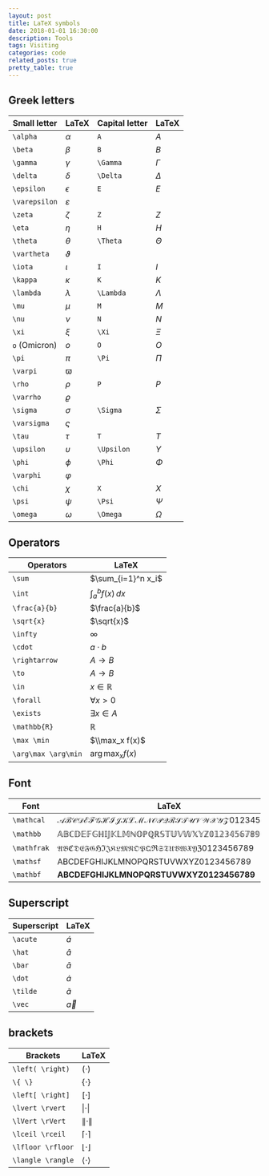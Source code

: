 ```yaml
---
layout: post
title: LaTeX symbols
date: 2018-01-01 16:30:00
description: Tools
tags: Visiting
categories: code
related_posts: true
pretty_table: true
---
```


## Greek letters

| Small letter  | LaTeX         | Capital letter | LaTeX      |
| ------------- | ------------- | -------------- | ---------- |
| `\alpha`      | $\alpha$      | `A`            | $A$        |
| `\beta`       | $\beta$       | `B`            | $B$        |
| `\gamma`      | $\gamma$      | `\Gamma`       | $\Gamma$   |
| `\delta`      | $\delta$      | `\Delta`       | $\Delta$   |
| `\epsilon`    | $\epsilon$    | `E`            | $E$        |
| `\varepsilon` | $\varepsilon$ |                |            |
| `\zeta`       | $\zeta$       | `Z`            | $Z$        |
| `\eta`        | $\eta$        | `H`            | $H$        |
| `\theta`      | $\theta$      | `\Theta`       | $\Theta$   |
| `\vartheta`   | $\vartheta$   |                |            |
| `\iota`       | $\iota$       | `I`            | $I$        |
| `\kappa`      | $\kappa$      | `K`            | $K$        |
| `\lambda`     | $\lambda$     | `\Lambda`      | $\Lambda$  |
| `\mu`         | $\mu$         | `M`            | $M$        |
| `\nu`         | $\nu$         | `N`            | $N$        |
| `\xi`         | $\xi$         | `\Xi`          | $\Xi$      |
| `o` (Omicron) | $o$           | `O`            | $O$        |
| `\pi`         | $\pi$         | `\Pi`          | $\Pi$      |
| `\varpi`      | $\varpi$      |                |            |
| `\rho`        | $\rho$        | `P`            | $P$        |
| `\varrho`     | $\varrho$     |                |            |
| `\sigma`      | $\sigma$      | `\Sigma`       | $\Sigma$   |
| `\varsigma`   | $\varsigma$   |                |            |
| `\tau`        | $\tau$        | `T`            | $T$        |
| `\upsilon`    | $\upsilon$    | `\Upsilon`     | $\Upsilon$ |
| `\phi`        | $\phi$        | `\Phi`         | $\Phi$     |
| `\varphi`     | $\varphi$     |                |            |
| `\chi`        | $\chi$        | `X`            | $X$        |
| `\psi`        | $\psi$        | `\Psi`         | $\Psi$     |
| `\omega`      | $\omega$      | `\Omega`       | $\Omega$   |

<p></p>

## Operators

| Operators           | LaTeX               |
| ------------------- | ------------------- |
| `\sum`              | $\sum_{i=1}^n x_i$  |
| `\int`              | $\int_a^b f(x)\,dx$ |
| `\frac{a}{b}`       | $\frac{a}{b}$       |
| `\sqrt{x}`          | $\sqrt{x}$          |
| `\infty`            | $\infty$            |
| `\cdot`             | $a \cdot b$         |
| `\rightarrow`       | $A \rightarrow B$   |
| `\to`               | $A \to B$           |
| `\in`               | $x \in \mathbb{R}$  |
| `\forall`           | $\forall{x}>0$      |
| `\exists`           | $\exists{x}\in{A}$  |
| `\mathbb{R}`        | $\mathbb{R}$        |
| `\max \min`         | $\\max_x f(x)$      |
| `\arg\max \arg\min` | $\arg\max_x f(x)$   |

<p></p>

## Font

| Font        | LaTeX                                              |
| ----------- | -------------------------------------------------- |
| `\mathcal`  | $\mathcal{ABCDEFGHIJKLMNOPQRSTUVWXYZ 0123456789}$  |
| `\mathbb`   | $\mathbb{ABCDEFGHIJKLMNOPQRSTUVWXYZ 0123456789}$   |
| `\mathfrak` | $\mathfrak{ABCDEFGHIJKLMNOPQRSTUVWXYZ 0123456789}$ |
| `\mathsf`   | $\mathsf{ABCDEFGHIJKLMNOPQRSTUVWXYZ 0123456789}$   |
| `\mathbf`   | $\mathbf{ABCDEFGHIJKLMNOPQRSTUVWXYZ 0123456789}$   |

<p></p>

## Superscript

| Superscript | LaTeX       |
| ----------- | ----------- |
| `\acute`    | $\acute{a}$ |
| `\hat`      | $\hat{a}$   |
| `\bar`      | $\bar{a}$   |
| `\dot`      | $\dot{a}$   |
| `\tilde`    | $\tilde{a}$ |
| `\vec`      | $\vec{a}$   |

<p></p>

## brackets

| Brackets          | LaTeX                   |
| ----------------- | ----------------------- |
| `\left( \right)`  | $\left( \cdot \right)$  |
| `\{ \}`           | $\{ \cdot \}$           |
| `\left[ \right]`  | $\left[ \cdot \right]$  |
| `\lvert \rvert`   | $\lvert \cdot \rvert$   |
| `\lVert \rVert`   | $\lVert \cdot \rVert$   |
| `\lceil \rceil`   | $\lceil \cdot \rceil$   |
| `\lfloor \rfloor` | $\lfloor \cdot \rfloor$ |
| `\langle \rangle` | $\langle \cdot \rangle$ |
 
<p></p>
